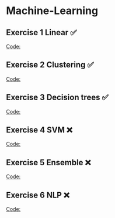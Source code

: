﻿# Machine-Learning

## Exercise 1 Linear ✅
[Code:](https://github.com/Ziol3k/Machine-Learning/blob/master/linear/025_Exercises.ipynb)

## Exercise 2 Clustering ✅
[Code:](https://github.com/Ziol3k/Machine-Learning/blob/master/clustering/047Clustering_Exercises.ipynb)

## Exercise 3 Decision trees ✅
[Code:](https://github.com/Ziol3k/Machine-Learning/blob/master/trees/055Decision_trees_Exercises.ipynb)

## Exercise 4 SVM ❌
[Code:]()

## Exercise 5 Ensemble ❌
[Code:]()

## Exercise 6 NLP ❌
[Code:]()
